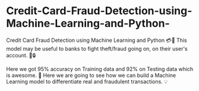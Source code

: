 # Credit-Card-Fraud-Detection-using-Machine-Learning-and-Python-
Credit Card Fraud Detection using Machine Learning and Python 💳🤖
This model may be useful to banks to fight theft/fraud going on, on their user's account. 🏦🔒

Here we got 95% accuracy on Training data and 92% on Testing data which is awesome. 🎯
Here we are going to see how we can build a Machine Learning model to differentiate real and fraudulent transactions. 💡

